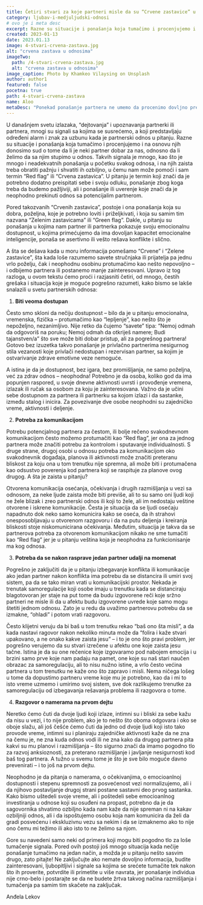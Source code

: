 ```yaml
---
title: Četiri stvari za koje partneri misle da su “Crvene zastavice” u vezi – a nisu!
category: ljubav-i-medjuljudski-odnosi
# ovo je i meta desc
excerpt: Razne su situacije i ponašanja koja tumačimo i procenjujemo i na osnovu njih donosimo sud...
created: 2023-01-13
date: 2023.01.13
image: 4-stvari-crvena-zastava.jpg
alt: "crvena zastava u odnosima"
imageTwo:
  path: /4-stvari-crvena-zastava.jpg
  alt: "crvena zastava u odnosima"
image_caption: Photo by Khamkeo Vilaysing on Unsplash
author: author1
featured: false
pocetna: true
path: 4-stvari-crvena-zastava
name: Aloo
metaDesc: "Ponekad ponašanje partnera ne umemo da procenimo dovljno precizno i usled iskustava naših ili tuđih donosimo pogrešne zaključke"
---
```


U današnjem svetu izlazaka, “dejtovanja” i upoznavanja partnerki ili partnera, mnogi su signali sa kojima se susrećemo, a koji predstavljaju određeni alarm i znak za uzbunu kada je partnerski odnos u pitanju. Razne su situacije i ponašanja koja tumačimo i procenjujemo i na osnovu njih donosimo sud o tome da li je neki partner dobar za nas, odnosno da li želimo da sa njim stupimo u odnos. Takvih signala je mnogo, kao što je mnogo i neadekvatnih ponašanja u početku svakog odnosa, i na njih zaista treba obratiti pažnju i shvatiti ih ozbiljno, u čemu nam može pomoći i sam termin “Red flag” ili “Crvena zastavica”. U pitanju je termin koji znači da je potrebno dodatno preispitati sebe i svoju odluku, ponašanje zbog koga treba da budemo pažljiviji, ali i ponašanje ili uverenje koje znači da je neophodno prekinuti odnos sa potencijalim partnerom.

Pored takozvanih “Crvenih zastavica”, postoje i ona ponašanja koja su dobra, poželjna, koje je potrebno loviti i priželjkivati, i koja su samim tim nazvana “Zelenim zastavicama” ili “Green flag”. Dakle, u pitanju su ponašanja u kojima nam partner ili partnerka pokazuje svoju emocionalnu dostupnost, u kojima primećujemo da ima dovoljan kapacitet emocionalne inteligencije, ponaša se asertivno ili vešto rešava konflikte i slično. 

A šta se dešava kada u moru informacija pomešamo “Crvene” i “Zelene zastavice”, šta kada loše razumemo savete stručnjaka ili prijatelja pa jednu vrlo poželju, čak i neophodnu osobinu protumačimo kao nešto nepovoljno – i odbijemo partnera ili postanemo manje zainteresovani. Upravo iz tog razloga, u ovom tekstu ćemo proći i razjasniti četiri, od mnogo, čestih grešaka i situacija koje je moguće pogrešno razumeti, kako bismo se lakše snalazili u svetu partnerskih odnosa:

1. **Biti veoma dostupan**

Često smo skloni da nečiju dostupnost – bilo da je u pitanju emocionalna, vremenska, fizička – protumačimo kao “lepljenje”, kao nešto što je nepoželjno, nezanimljivo. Nije retko da čujemo “savete” tipa: “Nemoj odmah da odgovoriš na poruku; Nemoj odmah da otkriješ namere; Budi tajanstven/a” što sve može biti dobar pristup, ali za pogrešnog partnera! Gotovo bez izuzetka takvo ponašanje je privlačno partnerima nesigurnog stila vezanosti koje privlači nedostupan i rezervisan partner, sa kojim je ostvarivanje zdrave emotivne veze nemoguće. 

A istina je da je dostupnost, bez igara, bez promišljanja, ne samo poželjna, već za zdrav odnos – neophodna! Potrebno je da osoba, koliko god da ima popunjen raspored, u svoje dnevne aktivnosti uvrsti i provođenje vremena, izlazak ili ručak sa osobom za koju je zainteresovana. Važno da je učini sebe dostupnom za partnera ili partnerku sa kojom izlazi i da sastanke, između stalog i inicira. Za povezivanje dve osobe neophodni su zajedničko vreme, aktivnosti i deljenje.

2. **Potreba za komunikacijom**

Potrebu potencjalnog partnera za čestom, ili bolje rečeno svakodnevnom komunikacijom često možemo protumačiti kao “Red flag”, jer ona za jednog partnera može značiti potrebu za kontrolom i sputavanje individualnosti. S druge strane, drugoj osobi u odnosu potreba za komunikacijom oko svakodnevnik događaja, planova ili aktivnosti može značiti preteranu bliskost za koju ona u tom trenutku nije spremna, ali može biti i protumačena kao odsustvo poverenja kod partnera koji se raspituje za planove ovog drugog. A šta je zaista u pitanju?

Otvorena komunikacija osećanja, očekivanja i drugih razmišljanja u vezi sa odnosom, za neke ljude zaista može biti previše, ali to su samo oni ljudi koji ne žele blizak i zreo partnerski odnos ili koji to žele, ali im nedostaju veštine otvorene i iskrene komunikacije. Česta je situacija da se ljudi osećaju napadnuto dok neko samo komunicira kako se oseća, da ih strahovi onesposobljavaju u otvorenom razgovoru i da na putu deljenja i kreiranja bliskosti stoje niskomunicirana očekivanja. Međutim, situacija je takva da se partnerova potreba za otvorenom komunikacijom nikako ne sme tumačiti kao “Red flag” jer je u pitanju veština koja je neophodna za funkcionisanje ma kog odnosa.

3. **Potreba da se nakon rasprave jedan partner udalji na momenat**

Pogrešno je zaključiti da je u pitanju izbegavanje konflikta ili komunikacije ako jedan partner nakon konflikta ima potrebu da se distancira ili umiri svoj sistem, pa da se tako miran vrati u komunikacijski prostor. Nekada je trenutak samoregulacije koji osobe imaju u trenutku kada se distanciraju blagotovoran jer staje na put tome da budu izgovorene reči koje sržno partneri ne misle ili da u afektu budu izgovorene uvrede koje samo mogu štetiti jednom odnosu. Zato je u redu da uvažimo partnerovu potrebu da se izmakne, “ohladi” i potom vrati razgovoru.

Često klijetni veruju da bi baš u tom trenutku rekao “baš ono šta misli”, a da kada nastavi ragovor nakon nekoliko minuta može da “folira i kaže stvari upakovano, a ne onako kakve zaista jesu” – i to je ono što pravi problem, jer pogrešno verujemo da su stvari izrečene u afektu one koje zaista jesu tačne. Istina je da su one rečenice koje izgovaramo pod nabojem emocija i u brzini samo prve koje nam padaju na pamet, one koje su naš stari naučen obrazac za samoregulaciju, ali to nisu nužno istine, a vrlo često većina partnera u tom trenutku ne kaže ono što zapravo i misli. Nema ničega lošeg u tome da dopustimo partneru vreme koje mu je potrebno, kao da i mi to isto vreme uzmemo i umirimo svoj sistem, sve dok razlikujemo trenutke za samoregulaciju od izbegavanja rešavanja problema ili razgovora o tome.

4. **Razgovor o namerama na prvom dejtu**

Neretko ćemo čuti da dvoje ljudi koji izlaze, intimni su i bliski za sebe kažu da nisu u vezi, i to nije problem, ako je to nešto što oboma odgovara i oko se oboje slažu, ali još češće ćemo čuti da jedno od dvoje ljudi koji isto tako provode vreme, intimni su i planiraju zajedničke aktivnosti kaže da ne zna na čemu je, ne zna kuda odnos vodi ili ne zna kako da drugog partnera pita kakvi su mu planovi i razmišljanja – što sigurno znači da imamo pogodno tlo za razvoj anksioznosti, za preterano razmišljanje i javljanje nesigurnosti kod baš tog partnera. A tužno u svemu tome je što je sve bilo moguće davno prevenirati – i to još na prvom dejtu.

Neophodno je da pitanja o namerama, o očekivanjima, o emocioanlnoj dostupnosti i stepenu spremnosti za posvećenost vezi normalizujemo, ali i da njihovo postavljanje drugoj strani postane sastavni deo prvog sastanka. Kako bismo uštedeli svoje vreme, ali i poštedeli sebe emocioanlnog investiranja u odnose koji su osuđeni na propast, potrebno da je da sagovornika shvatimo ozbiljno kada nam kaže da nije spreman ni na kakav ozbiljniji odnos, ali i da ispoštujemo osobu koja nam komunicira da želi da gradi posvećenu i ekskluzivnu vezu sa nekim i da se izmaknemo ako to nije ono čemu mi težimo ili ako isto to ne želimo sa njom.

Gore su navedeni samo neki od primera koji mogu biti pogodno tlo za loše tumačenje signala. Pored ovih postoji još mnogo situacija kada nečije ponašanje tumačimo na jedan način, a možda je u pitanju nešto sasvim drugo, zato pitajte! Ne zaključujte ako nemate dovoljno informacija, budite zainteresovani, ljubopitljivi i signale sa kojima se srećete tumačite tek nakon što ih proverite, potvrdite ili primetite u više navrata, jer ponašanje individua nije crno-belo i postarajte se da ne budete žrtva takvog načina razmišljanja i tumačenja pa samim tim skačete na zaključak.

Anđela Lekov
